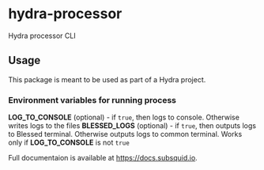 # hydra-processor

Hydra processor CLI

## Usage

This package is meant to be used as part of a Hydra project.

### Environment variables for running process
**LOG_TO_CONSOLE** (optional) - if `true`, then logs to console. Otherwise writes logs to the files
**BLESSED_LOGS** (optional) - if `true`, then outputs logs to Blessed terminal. Otherwise outputs logs to common terminal.
Works only if **LOG_TO_CONSOLE** is not `true`


Full documentaion is available at https://docs.subsquid.io.